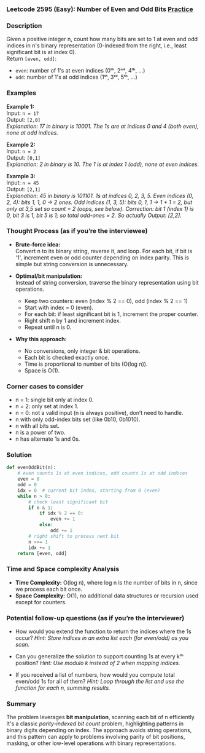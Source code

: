 ### Leetcode 2595 (Easy): Number of Even and Odd Bits [Practice](https://leetcode.com/problems/number-of-even-and-odd-bits)

### Description  
Given a positive integer n, count how many bits are set to 1 at even and odd indices in n's binary representation (0-indexed from the right, i.e., least significant bit is at index 0).  
Return `[even, odd]`:  
- `even`: number of 1's at even indices (0ᵗʰ, 2ⁿᵈ, 4ᵗʰ, …)
- `odd`: number of 1's at odd indices (1ˢᵗ, 3ʳᵈ, 5ᵗʰ, …)

### Examples  

**Example 1:**  
Input: `n = 17`  
Output: `[2,0]`  
*Explanation: 17 in binary is 10001. The 1s are at indices 0 and 4 (both even), none at odd indices.*

**Example 2:**  
Input: `n = 2`  
Output: `[0,1]`  
*Explanation: 2 in binary is 10. The 1 is at index 1 (odd), none at even indices.*

**Example 3:**  
Input: `n = 45`  
Output: `[2,1]`  
*Explanation: 45 in binary is 101101. 1s at indices 0, 2, 3, 5. Even indices (0, 2, 4): bits 1, 1, 0 → 2 ones. Odd indices (1, 3, 5): bits 0, 1, 1 → 1 + 1 = 2, but only at 3,5 set so count = 2 (oops, see below). Correction: bit 1 (index 1) is 0, bit 3 is 1, bit 5 is 1; so total odd-ones = 2. So actually Output: [2,2].*


### Thought Process (as if you’re the interviewee)  

- **Brute-force idea:**  
  Convert n to its binary string, reverse it, and loop. For each bit, if bit is '1', increment even or odd counter depending on index parity. This is simple but string conversion is unnecessary.

- **Optimal/bit manipulation:**  
  Instead of string conversion, traverse the binary representation using bit operations.  
  - Keep two counters: even (index % 2 == 0), odd (index % 2 == 1)
  - Start with index = 0 (even).
  - For each bit: if least significant bit is 1, increment the proper counter.
  - Right shift n by 1 and increment index.
  - Repeat until n is 0.

- **Why this approach:**  
  - No conversions, only integer & bit operations.
  - Each bit is checked exactly once.
  - Time is proportional to number of bits (O(log n)).
  - Space is O(1).


### Corner cases to consider  
- n = 1: single bit only at index 0.
- n = 2: only set at index 1.
- n = 0: not a valid input (n is always positive), don’t need to handle.
- n with only odd-index bits set (like 0b10, 0b1010).
- n with all bits set.
- n is a power of two.
- n has alternate 1s and 0s.


### Solution

```python
def evenOddBit(n):
    # even counts 1s at even indices, odd counts 1s at odd indices
    even = 0
    odd = 0
    idx = 0  # current bit index, starting from 0 (even)
    while n > 0:
        # check least significant bit
        if n & 1:
            if idx % 2 == 0:
                even += 1
            else:
                odd += 1
        # right shift to process next bit
        n >>= 1
        idx += 1
    return [even, odd]
```

### Time and Space complexity Analysis  

- **Time Complexity:** O(log n), where log n is the number of bits in n, since we process each bit once.
- **Space Complexity:** O(1), no additional data structures or recursion used except for counters.


### Potential follow-up questions (as if you’re the interviewer)  

- How would you extend the function to return the indices where the 1s occur?
  *Hint: Store indices in an extra list each (for even/odd) as you scan.*

- Can you generalize the solution to support counting 1s at every kᵗʰ position?
  *Hint: Use modulo k instead of 2 when mapping indices.*

- If you received a list of numbers, how would you compute total even/odd 1s for all of them?
  *Hint: Loop through the list and use the function for each n, summing results.*

### Summary
The problem leverages **bit manipulation**, scanning each bit of n efficiently. It's a classic *parity-indexed bit count* problem, highlighting patterns in binary digits depending on index. The approach avoids string operations, and this pattern can apply to problems involving parity of bit positions, masking, or other low-level operations with binary representations.